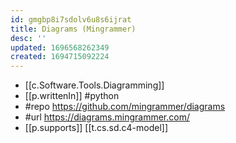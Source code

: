 ```yaml
---
id: gmgbp8i7sdolv6u8s6ijrat
title: Diagrams (Mingrammer)
desc: ''
updated: 1696568262349
created: 1694715092224
---
```


- [[c.Software.Tools.Diagramming]]
- [[p.writtenIn]] #python
- #repo https://github.com/mingrammer/diagrams
- #url https://diagrams.mingrammer.com/
- [[p.supports]] [[t.cs.sd.c4-model]]